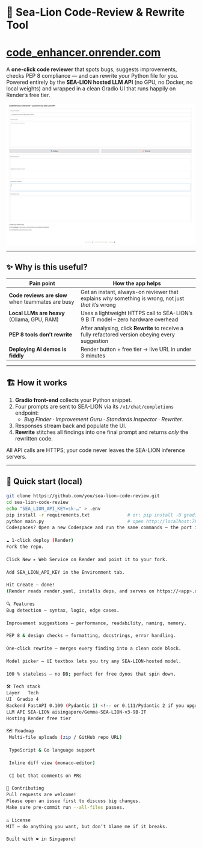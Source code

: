# 🦭 Sea-Lion Code-Review & Rewrite Tool

# [code_enhancer.onrender.com](https://code_enhancer.onrender.com)


A **one-click code reviewer** that spots bugs, suggests improvements, checks PEP 8 compliance — and can rewrite your Python file for you.  
Powered entirely by the **SEA-LION hosted LLM API** (no GPU, no Docker, no local weights) and wrapped in a clean Gradio UI that runs happily on Render’s free tier.

<p align="center">
  <img src="screenshot.jpg" alt="screenshot" width="760">
</p>

---

## ✨ Why is this useful?

| Pain point | How the app helps |
|------------|------------------|
| **Code reviews are slow** when teammates are busy | Get an instant, always-on reviewer that explains *why* something is wrong, not just *that* it’s wrong |
| **Local LLMs are heavy** (Ollama, GPU, RAM) | Uses a lightweight HTTPS call to SEA-LION’s 9 B IT model – zero hardware overhead |
| **PEP 8 tools don’t rewrite** | After analysing, click **Rewrite** to receive a fully refactored version obeying every suggestion |
| **Deploying AI demos is fiddly** | Render button + free tier → live URL in under 3 minutes |

---

## 🏗️ How it works

1. **Gradio front-end** collects your Python snippet.  
2. Four prompts are sent to SEA-LION via its `/v1/chat/completions` endpoint:  
   * _Bug Finder_ · _Improvement Guru_ · _Standards Inspector_ · _Rewriter_.  
3. Responses stream back and populate the UI.  
4. **Rewrite** stitches all findings into one final prompt and returns *only* the rewritten code.

All API calls are HTTPS; your code never leaves the SEA-LION inference servers.

---

## 🚀 Quick start (local)

```bash
git clone https://github.com/you/sea-lion-code-review.git
cd sea-lion-code-review
echo "SEA_LION_API_KEY=sk-…" > .env
pip install -r requirements.txt              # or: pip install -U gradio fastapi ...
python main.py                               # open http://localhost:7860
Codespaces? Open a new Codespace and run the same commands – the port is forwarded automatically.

☁️ 1-click deploy (Render)
Fork the repo.

Click New ▸ Web Service on Render and point it to your fork.

Add SEA_LION_API_KEY in the Environment tab.

Hit Create – done!
(Render reads render.yaml, installs deps, and serves on https://<app>.onrender.com.)

🔍 Features
Bug detection – syntax, logic, edge cases.

Improvement suggestions – performance, readability, naming, memory.

PEP 8 & design checks – formatting, docstrings, error handling.

One-click rewrite – merges every finding into a clean code block.

Model picker – UI textbox lets you try any SEA-LION-hosted model.

100 % stateless – no DB; perfect for free dynos that spin down.

🛠️ Tech stack
Layer	Tech
UI	Gradio 4
Backend	FastAPI 0.109 (Pydantic 1) <!-- or 0.111/Pydantic 2 if you upgraded -->
LLM API	SEA-LION aisingapore/Gemma-SEA-LION-v3-9B-IT
Hosting	Render free tier

🗺️ Roadmap
 Multi-file uploads (zip / GitHub repo URL)

 TypeScript & Go language support

 Inline diff view (monaco-editor)

 CI bot that comments on PRs

🤝 Contributing
Pull requests are welcome!
Please open an issue first to discuss big changes.
Make sure pre-commit run --all-files passes.

⚖️ License
MIT – do anything you want, but don’t blame me if it breaks.

Built with ❤️ in Singapore!
